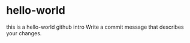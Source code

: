# hello-world
this is a hello-world github intro
Write a commit message that describes your changes.
